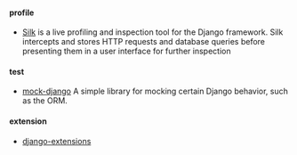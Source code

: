 #### profile
+ [Silk][1] is a live profiling and inspection tool for the Django framework. Silk intercepts and stores HTTP requests and database queries before presenting them in a user interface for further inspection  

#### test
+ [mock-django][2] A simple library for mocking certain Django behavior, such as the ORM.


#### extension
+ [django-extensions][3]

[1]: https://github.com/django-silk/silk
[2]: https://github.com/dcramer/mock-django
[3]: http://django-extensions.readthedocs.io/
